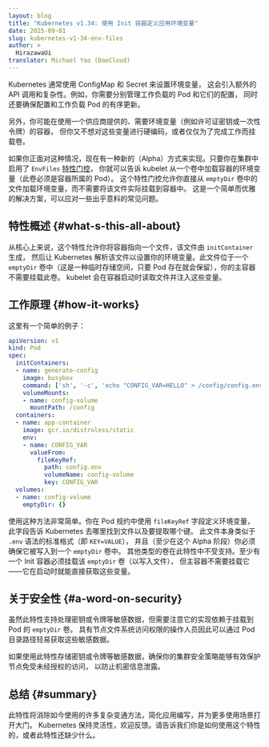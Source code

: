 ```yaml
---
layout: blog
title: "Kubernetes v1.34: 使用 Init 容器定义应用环境变量"
date: 2025-09-01
slug: kubernetes-v1-34-env-files
author: >
  HirazawaUi
translator: Michael Yao (DaoCloud)
---
```

<!--
layout: blog
title: "Kubernetes v1.34: Use An Init Container To Define App Environment Variables"
date: 2025-09-01
draft: true
slug: kubernetes-v1-34-env-files
author: >
  HirazawaUi
-->

<!--
Kubernetes typically uses ConfigMaps and Secrets to set environment variables,
which introduces additional API calls and complexity,
For example, you need to separately manage the Pods of your workloads 
and their configurations, while ensuring orderly 
updates for both the configurations and the workload Pods.

Alternatively, you might be using a vendor-supplied container 
that requires environment variables (such as a license key or a one-time token),
but you don’t want to hard-code them or mount volumes just to get the job done.
-->
Kubernetes 通常使用 ConfigMap 和 Secret 来设置环境变量，
这会引入额外的 API 调用和复杂性。例如，你需要分别管理工作负载的 Pod 和它们的配置，
同时还要确保配置和工作负载 Pod 的有序更新。

另外，你可能在使用一个供应商提供的、需要环境变量（例如许可证密钥或一次性令牌）的容器，
但你又不想对这些变量进行硬编码，或者仅仅为了完成工作而挂载卷。

<!--
If that's the situation you are in, you now have a new (alpha) way to
achieve that. Provided you have the `EnvFiles`
[feature gate](/docs/reference/command-line-tools-reference/feature-gates/)
enabled across your cluster, you can tell the kubelet to load a container's
environment variables from a volume (the volume must be part of the Pod that
the container belongs to).
this feature gate allows you to load environment variables directly from a file in an emptyDir volume
without actually mounting that file into the container.
It’s a simple yet elegant solution to some surprisingly common problems.
-->
如果你正面对这种情况，现在有一种新的（Alpha）方式来实现。只要你在集群中启用了 `EnvFiles`
[特性门控](/zh-cn/docs/reference/command-line-tools-reference/feature-gates/)，
你就可以告诉 kubelet 从一个卷中加载容器的环境变量（此卷必须是容器所属的 Pod）。
这个特性门控允许你直接从 `emptyDir` 卷中的文件加载环境变量，而不需要将该文件实际挂载到容器中。
这是一个简单而优雅的解决方案，可以应对一些出乎意料的常见问题。

<!--
## What’s this all about?
At its core, this feature allows you to point your container to a file,
one generated by an `initContainer`,
and have Kubernetes parse that file to set your environment variables.
The file lives in an `emptyDir` volume (a temporary storage space that lasts as long as the pod does),
Your main container doesn’t need to mount the volume.
The kubelet will read the file and inject these variables when the container starts.
-->
## 特性概述  {#what-s-this-all-about}

从核心上来说，这个特性允许你将容器指向一个文件，该文件由 `initContainer` 生成，
然后让 Kubernetes 解析该文件以设置你的环境变量。此文件位于一个 `emptyDir`
卷中（这是一种临时存储空间，只要 Pod 存在就会保留），你的主容器不需要挂载此卷。
kubelet 会在容器启动时读取文件并注入这些变量。

<!--
## How It Works
Here's a simple example:
-->
## 工作原理  {#how-it-works}

这里有一个简单的例子：

```yaml
apiVersion: v1
kind: Pod
spec:
  initContainers:
  - name: generate-config
    image: busybox
    command: ['sh', '-c', 'echo "CONFIG_VAR=HELLO" > /config/config.env']
    volumeMounts:
    - name: config-volume
      mountPath: /config
  containers:
  - name: app-container
    image: gcr.io/distroless/static
    env:
    - name: CONFIG_VAR
      valueFrom:
        fileKeyRef:
          path: config.env
          volumeName: config-volume
          key: CONFIG_VAR
  volumes:
  - name: config-volume
    emptyDir: {}
```

<!--
Using this approach is a breeze.
You define your environment variables in the pod spec using the `fileKeyRef` field,
which tells Kubernetes where to find the file and which key to pull.
The file itself resembles the standard for .env syntax (think KEY=VALUE),
and (for this alpha stage at least) you must ensure that it is written into
an `emptyDir` volume. Other volume types aren't supported for this feature.
At least one init container must mount that `emptyDir` volume (to write the file),
but the main container doesn’t need to—it just gets the variables handed to it at startup.
-->
使用这种方法非常简单。你在 Pod 规约中使用 `fileKeyRef` 字段定义环境变量，
此字段告诉 Kubernetes 去哪里找到文件以及要提取哪个键。
此文件本身类似于 `.env` 语法的标准格式（即 `KEY=VALUE`），
并且（至少在这个 Alpha 阶段）你必须确保它被写入到一个 `emptyDir` 卷中。
其他类型的卷在此特性中不受支持。至少有一个 Init 容器必须挂载该 `emptyDir` 卷（以写入文件），
但主容器不需要挂载它——它在启动时就能直接获取这些变量。

<!--
## A word on security
While this feature supports handling sensitive data such as keys or tokens, 
note that its implementation relies on `emptyDir` volumes mounted into pod.
Operators with node filesystem access could therefore 
easily retrieve this sensitive data through pod directory paths.

If storing sensitive data like keys or tokens using this feature,
ensure your cluster security policies effectively protect nodes
against unauthorized access to prevent exposure of confidential information.
-->
## 关于安全性  {#a-word-on-security}

虽然此特性支持处理密钥或令牌等敏感数据，但需要注意它的实现依赖于挂载到 Pod 的 `emptyDir` 卷。
具有节点文件系统访问权限的操作人员因此可以通过 Pod 目录路径轻易获取这些敏感数据。

如果使用此特性存储密钥或令牌等敏感数据，确保你的集群安全策略能够有效保护节点免受未经授权的访问，
以防止机密信息泄露。

<!--
## Summary
This feature will eliminate a number of complex workarounds used today, simplifying
apps authoring, and opening doors for more use cases. Kubernetes stays flexible and
open for feedback. Tell us how you use this feature or what is missing.
-->
## 总结 {#summary}

此特性将消除如今使用的许多复杂变通方法，简化应用编写，并为更多使用场景打开大门。
Kubernetes 保持灵活性，欢迎反馈。请告诉我们你是如何使用这个特性的，或者此特性还缺少什么。
